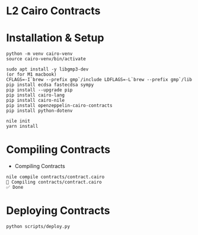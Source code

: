 
# L2 Cairo Contracts

# Installation & Setup

```
python -m venv cairo-venv
source cairo-venv/bin/activate

sudo apt install -y libgmp3-dev
(or for M1 macbook)
CFLAGS=-I`brew --prefix gmp`/include LDFLAGS=-L`brew --prefix gmp`/lib pip install ecdsa fastecdsa sympy
pip install --upgrade pip
pip install cairo-lang
pip install cairo-nile 
pip install openzeppelin-cairo-contracts
pip install python-dotenv

nile init
yarn install
```

# Compiling Contracts

- Compiling Contracts

```
nile compile contracts/contract.cairo
🔨 Compiling contracts/contract.cairo 
✅ Done
```


# Deploying Contracts

```
python scripts/deploy.py
```
